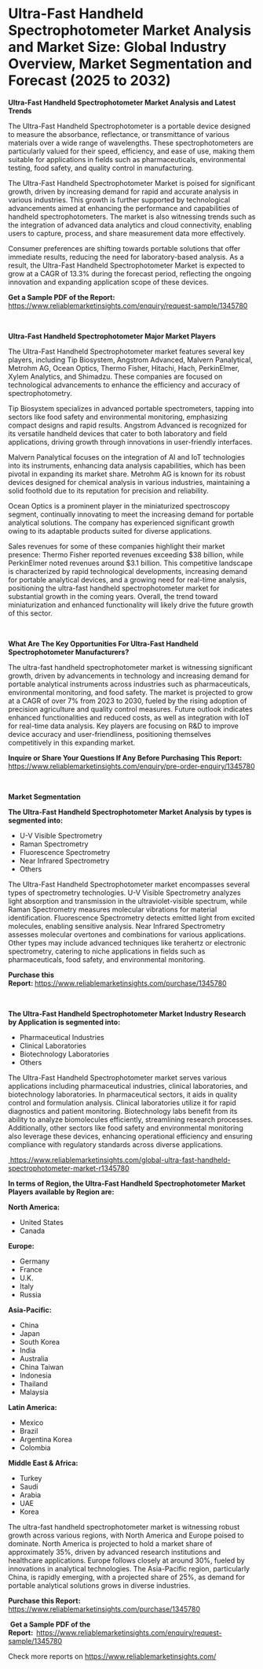 <p><h1>Ultra-Fast Handheld Spectrophotometer Market Analysis and Market Size: Global Industry Overview, Market Segmentation and Forecast (2025 to 2032)</h1></p><p><strong>Ultra-Fast Handheld Spectrophotometer Market Analysis and Latest Trends</strong></p>
<p><p>The Ultra-Fast Handheld Spectrophotometer is a portable device designed to measure the absorbance, reflectance, or transmittance of various materials over a wide range of wavelengths. These spectrophotometers are particularly valued for their speed, efficiency, and ease of use, making them suitable for applications in fields such as pharmaceuticals, environmental testing, food safety, and quality control in manufacturing.</p><p>The Ultra-Fast Handheld Spectrophotometer Market is poised for significant growth, driven by increasing demand for rapid and accurate analysis in various industries. This growth is further supported by technological advancements aimed at enhancing the performance and capabilities of handheld spectrophotometers. The market is also witnessing trends such as the integration of advanced data analytics and cloud connectivity, enabling users to capture, process, and share measurement data more effectively.</p><p>Consumer preferences are shifting towards portable solutions that offer immediate results, reducing the need for laboratory-based analysis. As a result, the Ultra-Fast Handheld Spectrophotometer Market is expected to grow at a CAGR of 13.3% during the forecast period, reflecting the ongoing innovation and expanding application scope of these devices.</p></p>
<p><strong>Get a Sample PDF of the Report:&nbsp;</strong> <a href="https://www.reliablemarketinsights.com/enquiry/request-sample/1345780?utm_campaign=2802&utm_medium=2&utm_source=Github&utm_content=ia&utm_term=11042025&utm_id=ultra-fast-handheld-spectrophotometer">https://www.reliablemarketinsights.com/enquiry/request-sample/1345780</a></p>
<p>&nbsp;</p>
<p><strong>Ultra-Fast Handheld Spectrophotometer Major Market Players</strong></p>
<p><p>The Ultra-Fast Handheld Spectrophotometer market features several key players, including Tip Biosystem, Angstrom Advanced, Malvern Panalytical, Metrohm AG, Ocean Optics, Thermo Fisher, Hitachi, Hach, PerkinElmer, Xylem Analytics, and Shimadzu. These companies are focused on technological advancements to enhance the efficiency and accuracy of spectrophotometry.</p><p>Tip Biosystem specializes in advanced portable spectrometers, tapping into sectors like food safety and environmental monitoring, emphasizing compact designs and rapid results. Angstrom Advanced is recognized for its versatile handheld devices that cater to both laboratory and field applications, driving growth through innovations in user-friendly interfaces.</p><p>Malvern Panalytical focuses on the integration of AI and IoT technologies into its instruments, enhancing data analysis capabilities, which has been pivotal in expanding its market share. Metrohm AG is known for its robust devices designed for chemical analysis in various industries, maintaining a solid foothold due to its reputation for precision and reliability.</p><p>Ocean Optics is a prominent player in the miniaturized spectroscopy segment, continually innovating to meet the increasing demand for portable analytical solutions. The company has experienced significant growth owing to its adaptable products suited for diverse applications.</p><p>Sales revenues for some of these companies highlight their market presence: Thermo Fisher reported revenues exceeding $38 billion, while PerkinElmer noted revenues around $3.1 billion. This competitive landscape is characterized by rapid technological developments, increasing demand for portable analytical devices, and a growing need for real-time analysis, positioning the ultra-fast handheld spectrophotometer market for substantial growth in the coming years. Overall, the trend toward miniaturization and enhanced functionality will likely drive the future growth of this sector.</p></p>
<p>&nbsp;</p>
<p><strong>What Are The Key Opportunities For Ultra-Fast Handheld Spectrophotometer Manufacturers?</strong></p>
<p><p>The ultra-fast handheld spectrophotometer market is witnessing significant growth, driven by advancements in technology and increasing demand for portable analytical instruments across industries such as pharmaceuticals, environmental monitoring, and food safety. The market is projected to grow at a CAGR of over 7% from 2023 to 2030, fueled by the rising adoption of precision agriculture and quality control measures. Future outlook indicates enhanced functionalities and reduced costs, as well as integration with IoT for real-time data analysis. Key players are focusing on R&D to improve device accuracy and user-friendliness, positioning themselves competitively in this expanding market.</p></p>
<p><strong>Inquire or Share Your Questions If Any Before Purchasing This Report:</strong> <a href="https://www.reliablemarketinsights.com/enquiry/pre-order-enquiry/1345780?utm_campaign=2802&utm_medium=2&utm_source=Github&utm_content=ia&utm_term=11042025&utm_id=ultra-fast-handheld-spectrophotometer">https://www.reliablemarketinsights.com/enquiry/pre-order-enquiry/1345780</a></p>
<p>&nbsp;</p>
<p><strong>Market Segmentation</strong></p>
<p><strong>The Ultra-Fast Handheld Spectrophotometer Market Analysis by types is segmented into:</strong></p>
<p><ul><li>U-V Visible Spectrometry</li><li>Raman Spectrometry</li><li>Fluorescence Spectrometry</li><li>Near Infrared Spectrometry</li><li>Others</li></ul></p>
<p><p>The Ultra-Fast Handheld Spectrophotometer market encompasses several types of spectrometry technologies. U-V Visible Spectrometry analyzes light absorption and transmission in the ultraviolet-visible spectrum, while Raman Spectrometry measures molecular vibrations for material identification. Fluorescence Spectrometry detects emitted light from excited molecules, enabling sensitive analysis. Near Infrared Spectrometry assesses molecular overtones and combinations for various applications. Other types may include advanced techniques like terahertz or electronic spectrometry, catering to niche applications in fields such as pharmaceuticals, food safety, and environmental monitoring.</p></p>
<p><strong>Purchase this Report:&nbsp;</strong><a href="https://www.reliablemarketinsights.com/purchase/1345780?utm_campaign=2802&utm_medium=2&utm_source=Github&utm_content=ia&utm_term=11042025&utm_id=ultra-fast-handheld-spectrophotometer">https://www.reliablemarketinsights.com/purchase/1345780</a></p>
<p>&nbsp;</p>
<p><strong>The Ultra-Fast Handheld Spectrophotometer Market Industry Research by Application is segmented into:</strong></p>
<p><ul><li>Pharmaceutical Industries</li><li>Clinical Laboratories</li><li>Biotechnology Laboratories</li><li>Others</li></ul></p>
<p><p>The Ultra-Fast Handheld Spectrophotometer market serves various applications including pharmaceutical industries, clinical laboratories, and biotechnology laboratories. In pharmaceutical sectors, it aids in quality control and formulation analysis. Clinical laboratories utilize it for rapid diagnostics and patient monitoring. Biotechnology labs benefit from its ability to analyze biomolecules efficiently, streamlining research processes. Additionally, other sectors like food safety and environmental monitoring also leverage these devices, enhancing operational efficiency and ensuring compliance with regulatory standards across diverse applications.</p></p>
<p><a href="https://www.reliablemarketinsights.com/global-ultra-fast-handheld-spectrophotometer-market-r1345780?utm_campaign=2802&utm_medium=2&utm_source=Github&utm_content=ia&utm_term=11042025&utm_id=ultra-fast-handheld-spectrophotometer">&nbsp;https://www.reliablemarketinsights.com/global-ultra-fast-handheld-spectrophotometer-market-r1345780</a></p>
<p><strong>In terms of Region, the Ultra-Fast Handheld Spectrophotometer Market Players available by Region are:</strong></p>
<p>
    <p> <strong> North America: </strong>
        <ul>
            <li>United States</li>
            <li>Canada</li>
        </ul>
        </p> 
    <p> <strong> Europe: </strong>
        <ul>
            <li>Germany</li>
            <li>France</li>
            <li>U.K.</li>
            <li>Italy</li>
            <li>Russia</li>
        </ul>
        </p> 
    <p> <strong> Asia-Pacific: </strong>
        <ul>
            <li>China</li>
            <li>Japan</li>
            <li>South Korea</li>
            <li>India</li>
            <li>Australia</li>
            <li>China Taiwan</li>
            <li>Indonesia</li>
            <li>Thailand</li>
            <li>Malaysia</li>
        </ul>
        </p> 
    <p> <strong> Latin America: </strong>
        <ul>
            <li>Mexico</li>
            <li>Brazil</li>
            <li>Argentina Korea</li>
            <li>Colombia</li>
        </ul>
        </p> 
    <p> <strong> Middle East & Africa: </strong>
        <ul>
            <li>Turkey</li>
            <li>Saudi</li>
            <li>Arabia</li>
            <li>UAE</li>
            <li>Korea</li>
        </ul>
    </p>
    </p>
<p><p>The ultra-fast handheld spectrophotometer market is witnessing robust growth across various regions, with North America and Europe poised to dominate. North America is projected to hold a market share of approximately 35%, driven by advanced research institutions and healthcare applications. Europe follows closely at around 30%, fueled by innovations in analytical technologies. The Asia-Pacific region, particularly China, is rapidly emerging, with a projected share of 25%, as demand for portable analytical solutions grows in diverse industries.</p></p>
<p><strong>Purchase this Report: </strong><a href="https://www.reliablemarketinsights.com/purchase/1345780?utm_campaign=2802&utm_medium=2&utm_source=Github&utm_content=ia&utm_term=11042025&utm_id=ultra-fast-handheld-spectrophotometer">https://www.reliablemarketinsights.com/purchase/1345780</a></p>
<p>&nbsp;<strong>Get a Sample PDF of the Report:&nbsp;&nbsp;</strong><a href="https://www.reliablemarketinsights.com/enquiry/request-sample/1345780?utm_campaign=2802&utm_medium=2&utm_source=Github&utm_content=ia&utm_term=11042025&utm_id=ultra-fast-handheld-spectrophotometer">https://www.reliablemarketinsights.com/enquiry/request-sample/1345780</a></p>
<p><strong></strong></p>
<p>Check more reports on <a href="https://www.reliablemarketinsights.com/?utm_campaign=2802&utm_medium=2&utm_source=Github&utm_content=ia&utm_term=11042025&utm_id=ultra-fast-handheld-spectrophotometer">https://www.reliablemarketinsights.com/</a></p>